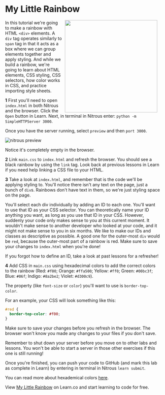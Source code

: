 # My Little Rainbow

<img src="https://s3.amazonaws.com/after-school-assets/rainbow.gif" width="300" align="right" hspace="10">

In this tutorial we're going to make a rainbow with HTML `<div>` elements. A `div` tag operates similarly to `span` tag in that it acts as a box where we can group elements together and apply styling. And while we build a rainbow, we're going to learn about HTML elements, CSS styling, CSS selectors, how color works in CSS, and practice importing style sheets.

**1** First you'll need to open `index.html` in both Nitrous and the browser. Click the `Open` button in Learn. Next, in terminal in Nitrous enter: `python -m SimpleHTTPServer 3000`. 

Once you have the server running, select `preview` and then `port 3000`.

<img src="https://s3.amazonaws.com/after-school-assets/nitrous-preview.png" alt="nitrous preview">

Notice it's completely empty in the browser. 
 
**2** Link `main.css` to `index.html` and refresh the browser. You should see a black rainbow by using the `link` tag. Look back at previous lessons in Learn if you need help linking a CSS file to your HTML.

**3** Take a look at `index.html`, and remember that is the code we'll be applying styling to. You'll notice there isn't any text on the page, just a bunch of `div`s. Rainbows don't have text in them, so we're just styling space on the page.

You'll select each div individually by adding an ID to each one. You'll want to use that ID as your CSS selector. You can theoretically name your ID anything you want, as long as you use that ID in your CSS. However, suddenly your code only makes sense to you at this current moment. It wouldn't make sense to another developer who looked at your code, and it might not make sense to you in six months. We like to make our IDs and classes as descriptive as possible. A good one for the outer-most `div` would be `red`, because the outer-most part of a rainbow is red. Make sure to save your changes to `index.html` when you're done!

If you forgot how to define an ID, take a look at past lessons for a refresher!

**4** Add CSS in `main.css` using hexadecimal colors to add the correct colors to the rainbow (Red: `#f00`; Orange: `#ffa500`; Yellow: `#ff0`; Green: `#00bc3f`; Blue: `#06f`; Indigo: `#8a2be2`; Violet: `#d300c9`).

The property (like `font-size` or `color`) you'll want to use is `border-top-color`. 

For an example, your CSS will look something like this:

```css
#red {
  border-top-color: #f00;
}
```

Make sure to save your changes before you refresh in the browser. The browser won't know you made any changes to your files if you don't save.

Remember to shut down your server before you move on to other labs and lessons. You won't be able to start a server in those other exercises if this one is still running!

Once you're finished, you can push your code to GitHub (and mark this lab as complete in Learn) by entering in terminal in Nitrous `learn submit`.


You can read more about hexademical colors [here](https://developer.mozilla.org/en-US/docs/Web/Guide/CSS/Getting_started/Color).



<p data-visibility='hidden'>View <a href='https://learn.co/lessons/hs-my-little-rainbow' title='My Little Rainbow'>My Little Rainbow</a> on Learn.co and start learning to code for free.</p>
